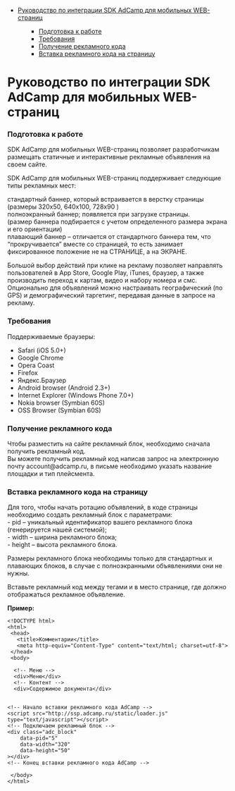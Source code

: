 <p><div class="toc"><div class="toc">
<ul>
<li><a href="#руководство-по-интеграции-sdk-adcamp-для-мобильных-web-страниц">Руководство по интеграции SDK AdCamp для мобильных WEB-страниц</a><ul>
<ul>
<li><a href="#подготовка-к-работe">Подготовка к работe</a></li>
<li><a href="#требования">Требования</a></li>
<li><a href="#получение-рекламного-кода">Получение рекламного кода</a></li>
<li><a href="#вставка-рекламного-кода-на-страницу">Вставка рекламного кода на страницу</a></li>
</ul>
</li>
</ul>
</li>
</ul>
</div>
</div>
</p>

<h1 id="руководство-по-интеграции-sdk-adcamp-для-мобильных-web-страниц">Руководство по интеграции SDK AdCamp для мобильных WEB-страниц</h1>



<h3 id="подготовка-к-работe">Подготовка к работe</h3>

<p>SDK AdCamp для мобильных WEB-страниц позволяет разработчикам размещать статичные и интерактивные рекламные объявления на своем сайте.</p>

<p>SDK AdCamp для мобильных WEB-страниц поддерживает следующие типы рекламных мест:</p>

<p>стандартный баннер, который встраивается в верстку страницы (размеры 320х50, 640х100, 728х90 ) <br>
полноэкранный баннер; появляется при загрузке страницы. <br>
(размер баннера подбирается с учетом определенного размера экрана и его ориентации) <br>
плавающий баннер – отличается от стандартного баннера тем, что “прокручивается” вместе со страницей, то есть занимает фиксированное положение не на СТРАНИЦЕ, а на ЭКРАНЕ.                    </p>

<p>Большой выбор действий при клике на рекламу позволяет направлять пользователей в App Store, Google Play, iTunes, браузер, а также производить переход к картам, видео и набору номера и смс. Опционально для объявлений можно настраивать географический (по GPS) и демографический таргетинг, передавая данные в запросе на рекламу.</p>

<h3 id="требования">Требования</h3>

<p>Поддерживаемые браузеры:</p>

<ul>
<li>Safari (iOS 5.0+) </li>
<li>Google Chrome </li>
<li>Opera Coast </li>
<li>Firefox </li>
<li>Яндекс.Браузер</li>
<li>Android browser (Android 2.3+) </li>
<li>Internet Explorer (Windows Phone 7.0+)</li>
<li>Nokia browser (Symbian 60S)</li> 
<li>OSS Browser (Symbian 60S)</li>
</ul>

<h3 id="получение-рекламного-кода">Получение рекламного кода</h3>

<p>Чтобы разместить на сайте рекламный блок, необходимо сначала получить рекламный код.  <br>
Вы можете получить рекламный код написав запрос на электронную почту account@adcamp.ru, в письме необходимо указать название площадки и тип плейсмента.</p>



<h3 id="вставка-рекламного-кода-на-страницу">Вставка рекламного кода на страницу</h3>

<p>Для того, чтобы начать ротацию объявлений, в коде страницы необходимо создать рекламный блок с параметрами: <br>
- pid – уникальный идентификатор вашего рекламного блока (генерируется нашей системой); <br>
- width – ширина рекламного блока; <br>
- height – высота рекламного блока.</p>

<p>Размеры рекламного блока необходимы только для стандартных и плавающих блоков, в случае с полноэкранными объявлениями они не нужны.</p>

<p>Вставьте рекламный код между тегами  и  в место странице, где должно отображаться рекламное объявление.</p>

<p><strong>Пример:</strong></p>

<pre class="prettyprint"><code class=" hljs xml"><span class="hljs-doctype">&lt;!DOCTYPE html&gt;</span>
<span class="hljs-tag">&lt;<span class="hljs-title">html</span>&gt;</span>
 <span class="hljs-tag">&lt;<span class="hljs-title">head</span>&gt;</span>
   <span class="hljs-tag">&lt;<span class="hljs-title">title</span>&gt;</span>Комментарии<span class="hljs-tag">&lt;/<span class="hljs-title">title</span>&gt;</span>
   <span class="hljs-tag">&lt;<span class="hljs-title">meta</span> <span class="hljs-attribute">http-equiv</span>=<span class="hljs-value">"Content-Type"</span> <span class="hljs-attribute">content</span>=<span class="hljs-value">"text/html; charset=utf-8"</span>&gt;</span>
 <span class="hljs-tag">&lt;/<span class="hljs-title">head</span>&gt;</span>
 <span class="hljs-tag">&lt;<span class="hljs-title">body</span>&gt;</span> 

  <span class="hljs-comment">&lt;!-- Меню --&gt;</span>
  <span class="hljs-tag">&lt;<span class="hljs-title">div</span>&gt;</span>Меню<span class="hljs-tag">&lt;/<span class="hljs-title">div</span>&gt;</span>
  <span class="hljs-comment">&lt;!-- Контент --&gt;</span>
  <span class="hljs-tag">&lt;<span class="hljs-title">div</span>&gt;</span>Содержимое документа<span class="hljs-tag">&lt;/<span class="hljs-title">div</span>&gt;</span>


<span class="hljs-comment">&lt;!-- Начало вставки рекламного кода AdCamp --&gt;</span>
<span class="hljs-tag">&lt;<span class="hljs-title">script</span> <span class="hljs-attribute">src</span>=<span class="hljs-value">"http://ssp.adcamp.ru/static/loader.js"</span> <span class="hljs-attribute">type</span>=<span class="hljs-value">"text/javascript"</span>&gt;</span><span class="javascript"></span><span class="hljs-tag">&lt;/<span class="hljs-title">script</span>&gt;</span>
<span class="hljs-comment">&lt;!-- Подключаем рекламный блок --&gt;</span>
<span class="hljs-tag">&lt;<span class="hljs-title">div</span> <span class="hljs-attribute">class</span>=<span class="hljs-value">"adc_block"</span> 
    <span class="hljs-attribute">data-pid</span>=<span class="hljs-value">"5"</span>
    <span class="hljs-attribute">data-width</span>=<span class="hljs-value">"320"</span> 
    <span class="hljs-attribute">data-height</span>=<span class="hljs-value">"50"</span> 
&gt;</span><span class="hljs-tag">&lt;/<span class="hljs-title">div</span>&gt;</span>
<span class="hljs-comment">&lt;!-- Конец вставки рекламного кода AdCamp --&gt;</span>

 <span class="hljs-tag">&lt;/<span class="hljs-title">body</span>&gt;</span> 
<span class="hljs-tag">&lt;/<span class="hljs-title">html</span>&gt;</span></code></pre>
